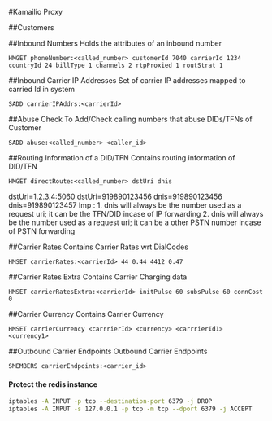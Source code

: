 #Kamailio Proxy

##Customers


##Inbound Numbers
Holds the attributes of an inbound number
```
HMGET phoneNumber:<called_number> customerId 7040 carrierId 1234 countryId 24 billType 1 channels 2 rtpProxied 1 routStrat 1
```
##Inbound Carrier IP Addresses
Set of carrier IP addresses mapped to carried Id in system
```
SADD carrierIPAddrs:<carrierId>
```

##Abuse Check
To Add/Check calling numbers that abuse DIDs/TFNs of Customer
```
SADD abuse:<called_number> <caller_id>
```

##Routing Information of a DID/TFN
Contains routing information of DID/TFN  
```
HMGET directRoute:<called_number> dstUri dnis
```
dstUri=1.2.3.4:5060
dstUri=919890123456
dnis=919890123456
dnis=919890123457
Imp : 1. dnis will always be the number used as a request uri; it can be the TFN/DID incase of IP forwarding 
      2. dnis will always be the number used as a request uri; it can be a other PSTN number incase of PSTN forwarding

##Carrier Rates
Contains Carrier Rates wrt DialCodes
```
HMSET carrierRates:<carrierId> 44 0.44 4412 0.47
```
##Carrier Rates Extra
Contains Carrier Charging data
```
HMSET carrierRatesExtra:<carrierId> initPulse 60 subsPulse 60 connCost 0 
```

##Carrier Currency 
Contains Carrier Currency 
```
HMSET carrierCurrency <carrrierId> <currency> <carrrierId1> <currency1>
```

##Outbound Carrier Endpoints
Outbound Carrier Endpoints
```
SMEMBERS carrierEndpoints:<carrier_id>
```

#### Protect the redis instance 
```bash
iptables -A INPUT -p tcp --destination-port 6379 -j DROP
iptables -A INPUT -s 127.0.0.1 -p tcp -m tcp --dport 6379 -j ACCEPT
```

